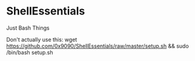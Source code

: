 # ShellEssentials
Just Bash Things

Don't actually use this:
    wget https://github.com/0x9090/ShellEssentials/raw/master/setup.sh && sudo /bin/bash setup.sh
